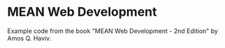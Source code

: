 # MEAN Web Development
Example code from the book "MEAN Web Development - 2nd Edition" by Amos Q.
Haviv.
